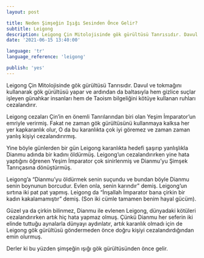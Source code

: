 ```yaml
---
layout: post

title: Neden Şimşeğin Işığı Sesinden Önce Gelir?
subtitle: Leigong
description: Leigong Çin Mitolojisinde gök gürültüsü Tanrısıdır. Davul ve tokmağını kullanarak gök gürültüsü yapar ve ardından da baltasıyla hem gizlice suçlar işleyen günahkar insanları hem de Taoism bilgeliğini kötüye kullanan ruhları cezalandırır
date: '2021-06-15 13:40:00'

language: 'tr'
language_reference: 'leigong'

publish: 'yes'
---
```


Leigong Çin Mitolojisinde gök gürültüsü Tanrısıdır. Davul ve tokmağını kullanarak gök gürültüsü yapar ve ardından da baltasıyla hem gizlice suçlar işleyen günahkar insanları hem de Taoism bilgeliğini kötüye kullanan ruhları cezalandırır.

Leigong cezaları Çin’in en önemli Tanrılarından biri olan Yeşim İmparator’un emriyle verirmiş. Fakat ne zaman gök gürültüsünü kullanmaya kalksa her yer kapkaranlık olur, O da bu karanlıkta çok iyi göremez ve zaman zaman yanlış kişiyi cezalandırırmış.

Yine böyle günlerden bir gün Leigong karanlıkta hedefi şaşırıp yanlışlıkla Dianmu adında bir kadını öldürmüş. Leigong’un cezalandırırken yine hata yaptığını öğrenen Yeşim İmparator çok sinirlenmiş ve Dianmu’yu Şimşek Tanrıçasına dönüştürmüş.

Leigong’a “Dianmu’yu öldürmek senin suçundu ve bundan böyle Dianmu senin boynunun borcudur. Evlen onla, senin karındır” demiş. Leigong’un sırtına iki pat pat yapmış. Leigong da “İnşallah İmparator bana çirkin bir kadın kakalamamıştır” demiş. (Son iki cümle tamamen benim hayal gücüm).  

Güzel ya da çirkin bilinmez, Dianmu ile evlenen Leigong, dünyadaki kötüleri cezalandırırken artık hiç hata yapmaz olmuş. Çünkü Dianmu her seferin iki elinde tuttuğu aynalarla dünyayı aydınlatır, artık karanlık olmadı için de Leigong gök gürültüsü göndermeden önce doğru kişiyi cezalandırdığından emin olurmuş.

Derler ki bu yüzden şimşeğin ışığı gök gürültüsünden önce gelir.
